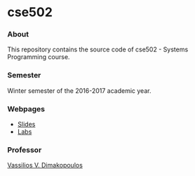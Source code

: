 # cse502

### About

This repository contains the source code of cse502 - Systems Programming course.

### Semester

Winter semester of the 2016-2017 academic year.

### Webpages

 * [Slides](http://www.cse.uoi.gr/~dimako/teaching/fall16.html)
 * [Labs](http://cse.uoi.gr/~myy502)

### Professor

[Vassilios V. Dimakopoulos](http://cse.uoi.gr/~dimako)
